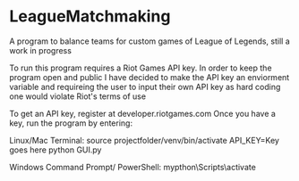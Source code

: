 # LeagueMatchmaking
A program to balance teams for custom games of League of Legends, still a work in progress

To run this program requires a Riot Games API key. In order to keep the program open and public I have decided to make the API key an enviorment variable and requireing the user to input their own API key as hard coding one would violate Riot's terms of use

To get an API key, register at developer.riotgames.com
Once you have a key, run the program by entering:

Linux/Mac Terminal: source projectfolder/venv/bin/activate API_KEY=Key goes here python GUI.py

Windows Command Prompt/ PowerShell: mypthon\Scripts\activate
